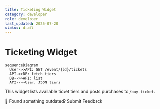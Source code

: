 ```yaml
---
title: Ticketing Widget
category: developer
role: developer
last_updated: 2025-07-20
status: draft
---
```

# Ticketing Widget

```mermaid
sequenceDiagram
  User->>API: GET /event/{id}/tickets
  API->>DB: fetch tiers
  DB-->>API: list
  API-->>User: JSON tiers
```

This widget lists available ticket tiers and posts purchases to `/buy-ticket`.

💬 Found something outdated? Submit Feedback
